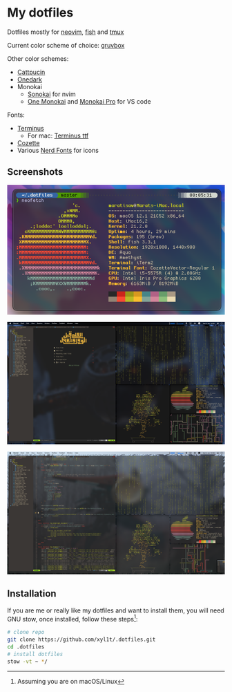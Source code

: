 # My dotfiles

Dotfiles mostly for [neovim], [fish] and [tmux]

Current color scheme of choice: [gruvbox]

Other color schemes:
 * [Cattpucin]
 * [Onedark]
 * Monokai
   * [Sonokai] for nvim
   * [One Monokai] and [Monokai Pro] for VS code

Fonts:
 * [Terminus]
   * For mac: [Terminus ttf]
 * [Cozette]
 * Various [Nerd Fonts] for icons

## Screenshots

![fish](./terminal.png)

![vim1](./vim.png)

![vim2](./vim2.png)

## Installation

If you are me or really like my dotfiles and want to install them,
you will need GNU stow, once installed, follow these steps[^1]:

```sh
# clone repo
git clone https://github.com/xyl1t/.dotfiles.git
cd .dotfiles
# install dotfiles
stow -vt ~ */
```
[^1]: Assuming you are on macOS/Linux

[neovim]: https://neovim.io/
[fish]: https://fishell.com
[tmux]: https://github.com/tmux/tmux/wiki
[gruvbox]: https://github.com/morhetz/gruvbox
[Cattpucin]: https://files.ax86.net/terminus-ttf/
[Onedark]: https://github.com/navarasu/onedark.nvim
[Sonokai]: https://github.com/sainnhe/sonokai
[One Monokai]: https://marketplace.visualstudio.com/items?itemName=azemoh.one-monokai
[Monokai Pro]: https://monokai.pro/vscode
[Monokai for nvim]: https://github.com/sainnhe/sonokai
[Terminus]: http://terminus-font.sourceforge.net/
[Terminus ttf]: https://files.ax86.net/terminus-ttf/
[Cozette]: https://github.com/slavfox/Cozette
[Nerd Fonts]: https://www.nerdfonts.com/

